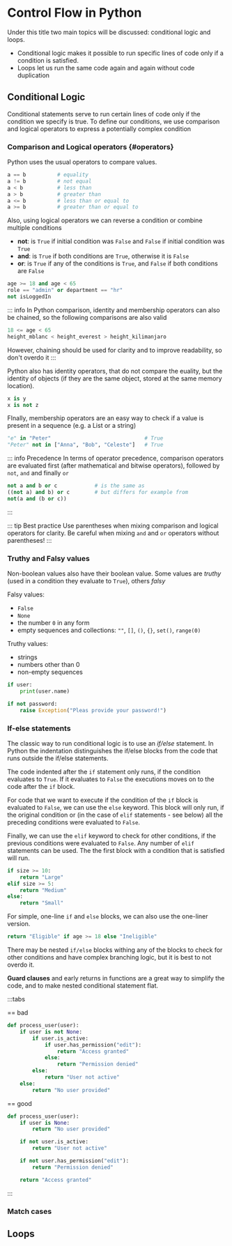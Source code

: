 # Control Flow in Python

Under this title two main topics will be discussed: conditional logic and loops.

- Conditional logic makes it possible to run specific lines of code only if a condition is satisfied.
- Loops let us run the same code again and again without code duplication

## Conditional Logic

Conditional statements serve to run certain lines of code only if the condition we specify is true. To define our conditions, we use comparison and logical operators to express a potentially complex condition

### Comparison and Logical operators {#operators}

Python uses the usual operators to compare values.

```python
a == b          # equality
a != b          # not equal
a < b           # less than
a > b           # greater than
a <= b          # less than or equal to
a >= b          # greater than or equal to
```

Also, using logical operators we can reverse a condition or combine multiple conditions

- **not**: is `True` if initial condition was `False` and `False` if initial condition was `True`
- **and**: is `True` if both conditions are `True`, otherwise it is `False`
- **or**: is `True` if any of the conditions is `True`, and `False` if both conditions are `False`

```python
age >= 18 and age < 65
role == "admin" or department == "hr"
not isLoggedIn
```

::: info
In Python comparison, identity and membership operators can also be chained, so the following comparisons are also valid

```python
18 <= age < 65
height_mblanc < height_everest > height_kilimanjaro
```

However, chaining should be used for clarity and to improve readability, so don't overdo it
:::

Python also has identity operators, that do not compare the euality, but the identity of objects (if they are the same object, stored at the same memory location).

```python
x is y
x is not z
```

FInally, membership operators are an easy way to check if a value is present in a sequence (e.g. a List or a string)

```python
"e" in "Peter"                              # True
"Peter" not in ["Anna", "Bob", "Celeste"]   # True
```

::: info Precedence
In terms of operator precedence, comparison operators are evaluated first (after mathematical and bitwise operators), followed by `not`, `and` and finally `or`

```python
not a and b or c            # is the same as
((not a) and b) or c        # but differs for example from
not(a and (b or c))
```

:::

::: tip Best practice
Use parentheses when mixing comparison and logical operators for clarity.
Be careful when mixing `and` and `or` operators without parentheses!
:::

### Truthy and Falsy values

Non-boolean values also have their boolean value. Some values are _truthy_ (used in a condition they evaluate to `True`), others _falsy_

Falsy values:

- `False`
- `None`
- the number `0` in any form
- empty sequences and collections: `""`, `[]`, `()`, `{}`, `set()`, `range(0)`

Truthy values:

- strings
- numbers other than 0
- non-empty sequences

```python
if user:
    print(user.name)

if not password:
    raise Exception("Pleas provide your password!")
```

### If-else statements

The classic way to run conditional logic is to use an _if/else_ statement. In Python the indentation distinguishes the if/else blocks from the code that runs outside the if/else statements.

The code indented after the `if` statement only runs, if the condition evaluates to `True`. If it evaluates to `False` the executions moves on to the code after the `if` block.

For code that we want to execute if the condition of the `if` block is evaluated to `False`, we can use the `else` keyword. This block will only run, if the original condition or (in the case of `elif` statements - see below) all the preceding conditions were evaluated to `False`.

Finally, we can use the `elif` keyword to check for other conditions, if the previous conditions were evaluated to `False`. Any number of `elif` statements can be used. The the first block with a condition that is satisfied will run.

```python
if size >= 10:
    return "Large"
elif size >= 5:
    return "Medium"
else:
    return "Small"
```

For simple, one-line `if` and `else` blocks, we can also use the one-liner version.

```python
return "Eligible" if age >= 18 else "Ineligible"
```

There may be nested `if/else` blocks withing any of the blocks to check for other conditions and have complex branching logic, but it is best to not overdo it.

**Guard clauses** and early returns in functions are a great way to simplify the code, and to make nested conditional statement flat.

:::tabs

== bad

```python
def process_user(user):
    if user is not None:
        if user.is_active:
            if user.has_permission("edit"):
                return "Access granted"
            else:
                return "Permission denied"
        else:
            return "User not active"
    else:
        return "No user provided"
```

== good

```python
def process_user(user):
    if user is None:
        return "No user provided"

    if not user.is_active:
        return "User not active"

    if not user.has_permission("edit"):
        return "Permission denied"

    return "Access granted"
```

:::

### Match cases

## Loops
